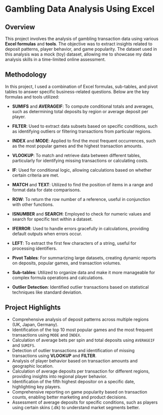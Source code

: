# Gambling Data Analysis Using Excel

## Overview
This project involves the analysis of gambling transaction data using various **Excel formulas** and **tools**. The objective was to extract insights related to deposit patterns, player behavior, and game popularity. The dataset used in this analysis was a mock (toy) dataset, allowing me to showcase my data analysis skills in a time-limited online assessment.

## Methodology

In this project, I used a combination of Excel formulas, sub-tables, and pivot tables to answer specific business-related questions. Below are the key formulas and tools utilized:

- **SUMIFS** and **AVERAGEIF**: To compute conditional totals and averages, such as determining total deposits by region or average deposit per player.
- **FILTER**: Used to extract data subsets based on specific conditions, such as identifying outliers or filtering transactions from particular regions.
- **INDEX** and **MODE**: Applied to find the most frequent occurrences, such as the most popular games and the highest transaction amounts.
- **VLOOKUP**: To match and retrieve data between different tables, particularly for identifying missing transactions or calculating costs.
- **IF**: Used for conditional logic, allowing calculations based on whether certain criteria are met.
- **MATCH** and **TEXT**: Utilized to find the position of items in a range and format data for date comparisons.
- **ROW**: To return the row number of a reference, useful in conjunction with other functions.
- **ISNUMBER** and **SEARCH**: Employed to check for numeric values and search for specific text within a dataset.
- **IFERROR**: Used to handle errors gracefully in calculations, providing default outputs when errors occur.
- **LEFT**: To extract the first few characters of a string, useful for processing identifiers.
  
- **Pivot Tables**: For summarizing large datasets, creating dynamic reports on deposits, popular games, and transaction volumes.
- **Sub-tables**: Utilized to organize data and make it more manageable for complex formula operations and calculations.
- **Outlier Detection**: Identified outlier transactions based on statistical techniques like standard deviation.
  
## Project Highlights

- Comprehensive analysis of deposit patterns across multiple regions (UK, Japan, Germany).
- Identification of the top 10 most popular games and the most frequent transactions using `MODE` and `INDEX`.
- Calculation of average bets per spin and total deposits using `AVERAGEIF` and `SUMIFS`.
- Detection of outlier transactions and identification of missing transactions using **VLOOKUP** and **FILTER**.
- Analysis of player behavior based on transaction amounts and geographic location.
- Calculation of average deposits per transaction for different regions, providing insights into regional player behavior.
- Identification of the fifth highest depositor on a specific date, highlighting key players.
- Comprehensive reporting on game popularity based on transaction counts, enabling better marketing and product decisions.
- Assessment of average deposits for specific conditions, such as players using certain skins (.dk) to understand market segments better.
  
  

